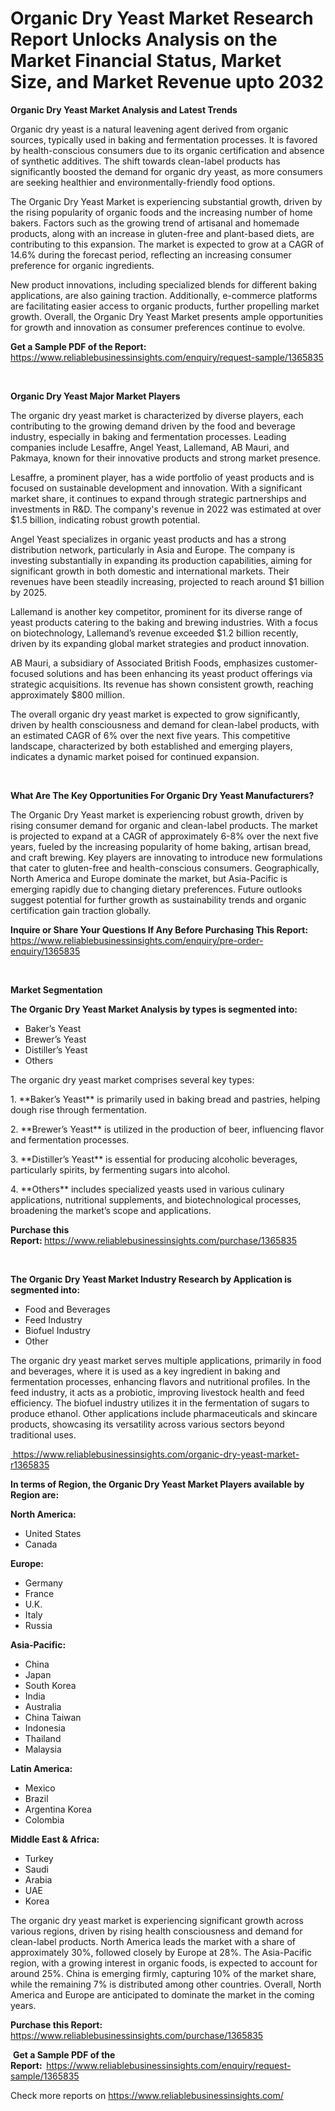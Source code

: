 <p><h1>Organic Dry Yeast Market Research Report Unlocks Analysis on the Market Financial Status, Market Size, and Market Revenue upto 2032</h1></p><p><strong>Organic Dry Yeast Market Analysis and Latest Trends</strong></p>
<p><p>Organic dry yeast is a natural leavening agent derived from organic sources, typically used in baking and fermentation processes. It is favored by health-conscious consumers due to its organic certification and absence of synthetic additives. The shift towards clean-label products has significantly boosted the demand for organic dry yeast, as more consumers are seeking healthier and environmentally-friendly food options.</p><p>The Organic Dry Yeast Market is experiencing substantial growth, driven by the rising popularity of organic foods and the increasing number of home bakers. Factors such as the growing trend of artisanal and homemade products, along with an increase in gluten-free and plant-based diets, are contributing to this expansion. The market is expected to grow at a CAGR of 14.6% during the forecast period, reflecting an increasing consumer preference for organic ingredients.</p><p>New product innovations, including specialized blends for different baking applications, are also gaining traction. Additionally, e-commerce platforms are facilitating easier access to organic products, further propelling market growth. Overall, the Organic Dry Yeast Market presents ample opportunities for growth and innovation as consumer preferences continue to evolve.</p></p>
<p><strong>Get a Sample PDF of the Report:&nbsp;</strong> <a href="https://www.reliablebusinessinsights.com/enquiry/request-sample/1365835?utm_campaign=2242&utm_medium=2&utm_source=Github&utm_content=ia&utm_term=22032025&utm_id=organic-dry-yeast">https://www.reliablebusinessinsights.com/enquiry/request-sample/1365835</a></p>
<p>&nbsp;</p>
<p><strong>Organic Dry Yeast Major Market Players</strong></p>
<p><p>The organic dry yeast market is characterized by diverse players, each contributing to the growing demand driven by the food and beverage industry, especially in baking and fermentation processes. Leading companies include Lesaffre, Angel Yeast, Lallemand, AB Mauri, and Pakmaya, known for their innovative products and strong market presence.</p><p>Lesaffre, a prominent player, has a wide portfolio of yeast products and is focused on sustainable development and innovation. With a significant market share, it continues to expand through strategic partnerships and investments in R&D. The company's revenue in 2022 was estimated at over $1.5 billion, indicating robust growth potential.</p><p>Angel Yeast specializes in organic yeast products and has a strong distribution network, particularly in Asia and Europe. The company is investing substantially in expanding its production capabilities, aiming for significant growth in both domestic and international markets. Their revenues have been steadily increasing, projected to reach around $1 billion by 2025.</p><p>Lallemand is another key competitor, prominent for its diverse range of yeast products catering to the baking and brewing industries. With a focus on biotechnology, Lallemand’s revenue exceeded $1.2 billion recently, driven by its expanding global market strategies and product innovation.</p><p>AB Mauri, a subsidiary of Associated British Foods, emphasizes customer-focused solutions and has been enhancing its yeast product offerings via strategic acquisitions. Its revenue has shown consistent growth, reaching approximately $800 million.</p><p>The overall organic dry yeast market is expected to grow significantly, driven by health consciousness and demand for clean-label products, with an estimated CAGR of 6% over the next five years. This competitive landscape, characterized by both established and emerging players, indicates a dynamic market poised for continued expansion.</p></p>
<p>&nbsp;</p>
<p><strong>What Are The Key Opportunities For Organic Dry Yeast Manufacturers?</strong></p>
<p><p>The Organic Dry Yeast market is experiencing robust growth, driven by rising consumer demand for organic and clean-label products. The market is projected to expand at a CAGR of approximately 6-8% over the next five years, fueled by the increasing popularity of home baking, artisan bread, and craft brewing. Key players are innovating to introduce new formulations that cater to gluten-free and health-conscious consumers. Geographically, North America and Europe dominate the market, but Asia-Pacific is emerging rapidly due to changing dietary preferences. Future outlooks suggest potential for further growth as sustainability trends and organic certification gain traction globally.</p></p>
<p><strong>Inquire or Share Your Questions If Any Before Purchasing This Report:</strong> <a href="https://www.reliablebusinessinsights.com/enquiry/pre-order-enquiry/1365835?utm_campaign=2242&utm_medium=2&utm_source=Github&utm_content=ia&utm_term=22032025&utm_id=organic-dry-yeast">https://www.reliablebusinessinsights.com/enquiry/pre-order-enquiry/1365835</a></p>
<p>&nbsp;</p>
<p><strong>Market Segmentation</strong></p>
<p><strong>The Organic Dry Yeast Market Analysis by types is segmented into:</strong></p>
<p><ul><li>Baker’s Yeast</li><li>Brewer’s Yeast</li><li>Distiller’s Yeast</li><li>Others</li></ul></p>
<p><p>The organic dry yeast market comprises several key types: </p><p>1. **Baker’s Yeast** is primarily used in baking bread and pastries, helping dough rise through fermentation. </p><p>2. **Brewer’s Yeast** is utilized in the production of beer, influencing flavor and fermentation processes. </p><p>3. **Distiller’s Yeast** is essential for producing alcoholic beverages, particularly spirits, by fermenting sugars into alcohol. </p><p>4. **Others** includes specialized yeasts used in various culinary applications, nutritional supplements, and biotechnological processes, broadening the market’s scope and applications.</p></p>
<p><strong>Purchase this Report:&nbsp;</strong><a href="https://www.reliablebusinessinsights.com/purchase/1365835?utm_campaign=2242&utm_medium=2&utm_source=Github&utm_content=ia&utm_term=22032025&utm_id=organic-dry-yeast">https://www.reliablebusinessinsights.com/purchase/1365835</a></p>
<p>&nbsp;</p>
<p><strong>The Organic Dry Yeast Market Industry Research by Application is segmented into:</strong></p>
<p><ul><li>Food and Beverages</li><li>Feed Industry</li><li>Biofuel Industry</li><li>Other</li></ul></p>
<p><p>The organic dry yeast market serves multiple applications, primarily in food and beverages, where it is used as a key ingredient in baking and fermentation processes, enhancing flavors and nutritional profiles. In the feed industry, it acts as a probiotic, improving livestock health and feed efficiency. The biofuel industry utilizes it in the fermentation of sugars to produce ethanol. Other applications include pharmaceuticals and skincare products, showcasing its versatility across various sectors beyond traditional uses.</p></p>
<p><a href="https://www.reliablebusinessinsights.com/organic-dry-yeast-market-r1365835?utm_campaign=2242&utm_medium=2&utm_source=Github&utm_content=ia&utm_term=22032025&utm_id=organic-dry-yeast">&nbsp;https://www.reliablebusinessinsights.com/organic-dry-yeast-market-r1365835</a></p>
<p><strong>In terms of Region, the Organic Dry Yeast Market Players available by Region are:</strong></p>
<p>
    <p> <strong> North America: </strong>
        <ul>
            <li>United States</li>
            <li>Canada</li>
        </ul>
        </p> 
    <p> <strong> Europe: </strong>
        <ul>
            <li>Germany</li>
            <li>France</li>
            <li>U.K.</li>
            <li>Italy</li>
            <li>Russia</li>
        </ul>
        </p> 
    <p> <strong> Asia-Pacific: </strong>
        <ul>
            <li>China</li>
            <li>Japan</li>
            <li>South Korea</li>
            <li>India</li>
            <li>Australia</li>
            <li>China Taiwan</li>
            <li>Indonesia</li>
            <li>Thailand</li>
            <li>Malaysia</li>
        </ul>
        </p> 
    <p> <strong> Latin America: </strong>
        <ul>
            <li>Mexico</li>
            <li>Brazil</li>
            <li>Argentina Korea</li>
            <li>Colombia</li>
        </ul>
        </p> 
    <p> <strong> Middle East & Africa: </strong>
        <ul>
            <li>Turkey</li>
            <li>Saudi</li>
            <li>Arabia</li>
            <li>UAE</li>
            <li>Korea</li>
        </ul>
    </p>
    </p>
<p><p>The organic dry yeast market is experiencing significant growth across various regions, driven by rising health consciousness and demand for clean-label products. North America leads the market with a share of approximately 30%, followed closely by Europe at 28%. The Asia-Pacific region, with a growing interest in organic foods, is expected to account for around 25%. China is emerging firmly, capturing 10% of the market share, while the remaining 7% is distributed among other countries. Overall, North America and Europe are anticipated to dominate the market in the coming years.</p></p>
<p><strong>Purchase this Report: </strong><a href="https://www.reliablebusinessinsights.com/purchase/1365835?utm_campaign=2242&utm_medium=2&utm_source=Github&utm_content=ia&utm_term=22032025&utm_id=organic-dry-yeast">https://www.reliablebusinessinsights.com/purchase/1365835</a></p>
<p>&nbsp;<strong>Get a Sample PDF of the Report:&nbsp;&nbsp;</strong><a href="https://www.reliablebusinessinsights.com/enquiry/request-sample/1365835?utm_campaign=2242&utm_medium=2&utm_source=Github&utm_content=ia&utm_term=22032025&utm_id=organic-dry-yeast">https://www.reliablebusinessinsights.com/enquiry/request-sample/1365835</a></p>
<p><strong></strong></p>
<p>Check more reports on <a href="https://www.reliablebusinessinsights.com/?utm_campaign=2242&utm_medium=2&utm_source=Github&utm_content=ia&utm_term=22032025&utm_id=organic-dry-yeast">https://www.reliablebusinessinsights.com/</a></p>